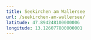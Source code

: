 ```yaml
---
title: Seekirchen am Wallersee
url: /seekirchen-am-wallersee/
latitude: 47.894248100000006
longitude: 13.126077800000001
---
```

